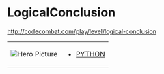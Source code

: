 # LogicalConclusion 

http://codecombat.com/play/level/logical-conclusion
<table>
<tr>
<td>

![Hero Picture](hero.png?raw=true "Hero Picture")

</td>
<td>
<ul>
<li>

[PYTHON](LogicalConclusion.py)

</li>
</td>
</tr>
<table>